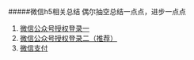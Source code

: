 #####微信h5相关总结
偶尔抽空总结一点点，进步一点点
1. [微信公众号授权登录一](./1授权登录方案一/1.md "微信公众号授权登录一")
2. [微信公众号授权登录二（推荐）](./2授权登录方案二/2.md "微信公众号授权登录二（推荐）")
3. [微信支付](./微信支付/微信支付")
